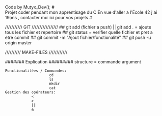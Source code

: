 Code by Mutyx_Dev();
    #      
        Projet coder pendant mon apprentisage du C
        En vue d'aller a l'Ecole 42
        j'ai 19ans , contacter moi ici pour vos projets
    #


/////////// GIT /////////////////
    ## git add (fichier a push) || git add . = ajoute tous les fichier et repertoire
    ## git status = verifier quelle fichier et pret a etre commit
    ## git commit -m "Ajout fichier/fonctionalité"
    ## git push -u origin master

////////// MAKE-FILES ////////////




####### Explication #########
    structure = commande argument


    Fonctionalitées / Commandes: 
                        cd
                        ls
                        mkdir
                        cat
    Gestion des opérateurs:
                <
                >
                ||
                &
